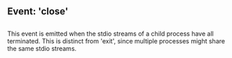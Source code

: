 ## Event: 'close'

## 

This event is emitted when the stdio streams of a child process have all
terminated. This is distinct from 'exit', since multiple processes
might share the same stdio streams.